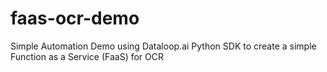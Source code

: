# faas-ocr-demo
Simple Automation Demo using Dataloop.ai Python SDK to create a simple Function as a Service (FaaS) for OCR
